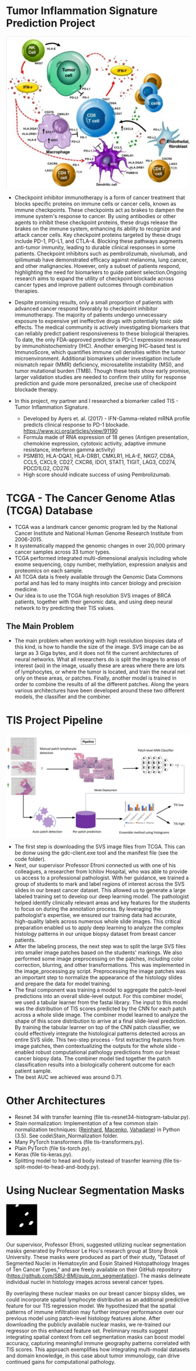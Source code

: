 # Tumor Inflammation Signature Prediction Project
![TIS](data/TIS.jpg)
* Checkpoint inhibitor immunotherapy is a form of cancer treatment that blocks specific proteins on immune cells or cancer cells, known as immune checkpoints. These checkpoints act as brakes to dampen the
  immune system's response to cancer. By using antibodies or other agents to inhibit these checkpoint proteins, these drugs release the brakes on the immune system, enhancing its ability to recognize and attack
  cancer cells. Key checkpoint proteins targeted by these drugs include PD-1, PD-L1, and CTLA-4. Blocking these pathways augments anti-tumor immunity, leading to durable clinical responses in some patients.
  Checkpoint inhibitors such as pembrolizumab, nivolumab, and ipilimumab have demonstrated efficacy against melanoma, lung cancer, and other malignancies. However, only a subset of patients respond, highlighting
  the need for biomarkers to guide patient selection.Ongoing research aims to expand the utility of checkpoint blockade across cancer types and improve patient outcomes through combination therapies.

* Despite promising results, only a small proportion of patients with advanced cancer respond favorably to checkpoint inhibitor immunotherapy. The majority of patients undergo unnecessary exposure to expensive
  yet ineffective drugs with potentially toxic side effects. The medical community is actively investigating biomarkers that can reliably predict patient responsiveness to these biological therapies. To date,
  the only FDA-approved predictor is PD-L1 expression measured by immunohistochemistry (IHC). Another emerging IHC-based test is ImmunoScore, which quantifies immune cell densities within the tumor
  microenvironment. Additional biomarkers under investigation include mismatch repair (MMR) deficiency, microsatellite instability (MSI), and tumor mutational burden (TMB). Though these tests show early promise,
  larger validation studies are needed to confirm their utility for response prediction and guide more personalized, precise use of checkpoint blockade therapy.

* In this project, my partner and I researched a biomarker called TIS - Tumor Inflammation Signature.
  + Developed by Ayers et. al. (2017) - IFN-Gamma-related mRNA profile predicts clinical response to PD-1 blockade. https://www.jci.org/articles/view/91190
  + Formula made of RNA expression of 18 genes (Antigen presentation, chemokine expression, cytotoxic activity, adaptive immune resistance, interferon gamma activity)
  + PSMB10, HLA-DQA1, HLA-DRB1, CMKLR1, HLA-E, NKG7, CD8A, CCL5, CXCL9, CD27, CXCR6, IDO1, STAT1, TIGIT, LAG3, CD274, PDCD1LG2, CD276
  + High score should indicate success of using Pembrolizumab.

# TCGA - The Cancer Genome Atlas (TCGA) Database
* TCGA was a landmark cancer genomic program led by the National Cancer Institute and National Human Genome Research Institute from 2006-2015.
* It systematically mapped the genomic changes in over 20,000 primary cancer samples across 33 tumor types.
* TCGA performed integrated multi-dimensional analysis including whole exome sequencing, copy number, methylation, expression analysis and proteomics on each sample.
* All TCGA data is freely available through the Genomic Data Commons portal and has led to many insights into cancer biology and precision medicine.
* Our idea is to use the TCGA high resolution SVS images of BRCA patients, together with their genomic data, and using deep neural network to try predicting their TIS values.

## The Main Problem
* The main problem when working with high resolution biopsies data of this kind, is how to handle the size of the image. SVS image can be as large as 3 Giga bytes, and it does not fit the current architectures of
  neural networks. What all researchers do is split the images to areas of interest (aoi) in the image, usually these are areas where there are lots of lymphocytes, or where the tumor is located, and train the neural net only on these areas, or patches. Finally, another model is trained in order to combine the results of all the different patches. Along the years various architectures have been developed around these
  two different models, the classifier and the combiner.

# TIS Project Pipeline
![TIS flow](data/TISflow.jpg)
* The first step is downloading the SVS image files from TCGA. This can be donw using the gdc-client.exe tool and the manifest file (see the code folder).
* Next, our supervisor Professor Efroni connected us with one of his colleagues, a researcher from Ichilov Hospital, who was able to provide us access to a professional pathologist. With her guidance, we trained a group of students to mark and label regions of interest across the SVS slides in our breast cancer dataset. This allowed us to generate a large labeled training set to develop our deep learning model. The pathologist helped identify clinically relevant areas and key features for the students to focus on during the annotation process. By leveraging the pathologist's expertise, we ensured our training data had accurate, high-quality labels across numerous whole slide images. This critical preparation enabled us to apply deep learning to analyze the complex histology patterns in our unique biopsy dataset from breast cancer patients.
* After the labeling process, the next step was to split the large SVS files into smaller image patches based on the students' markings. We also performed some image preprocessing on the patches, including color correction, blurring, and other transformations. This was implemented in the image_processing.py script. Preprocessing the image patches was an important step to normalize the appearance of the histology slides and prepare the data for model training.
* The final component was training a model to aggregate the patch-level predictions into an overall slide-level output. For this combiner model, we used a tabular learner from the fastai library. The input to this model was the distribution of TIS scores predicted by the CNN for each patch across a whole slide image. The combiner model learned to analyze the shape of this score distribution to arrive at a final slide-level prediction. By training the tabular learner on top of the CNN patch classifier, we could effectively integrate the histological patterns detected across an entire SVS slide. This two-step process - first extracting features from image patches, then contextualizing the outputs for the whole slide - enabled robust computational pathology predictions from our breast cancer biopsy data. The combiner model tied together the patch classification results into a biologically coherent outcome for each patient sample.
* The best AUC we achieved was around 0.71.

# Other Architectures
* Resnet 34 with transfer learning (file tis-resnet34-histogram-tabular.py).
* Stain normalization: Implementation of a few common stain normalization techniques: ([Reinhard](http://ieeexplore.ieee.org/document/946629/), [Macenko](http://ieeexplore.ieee.org/document/5193250/), [Vahadane](http://ieeexplore.ieee.org/document/7164042/)) in Python (3.5). See code\Stain_Normalization folder.
* Many PyTorch transformers (file tis-transformers.py).
* Plain PyTorch (file tis-torch.py).
* Keras (file tis-keras.py).
* Splitting model to head and body instead of trasnfer learning (file tis-split-model-to-head-and-body.py).

# Using Nuclear Segmentation Masks
![Tis map](data/tismap.jpg)

Our supervisor, Professor Efroni, suggested utilizing nuclear segmentation masks generated by Professor Le Hou's research group at Stony Brook University. These masks were produced as part of their study, "Dataset of Segmented Nuclei in Hematoxylin and Eosin Stained Histopathology Images of Ten Cancer Types," and are freely available on their GitHub repository (https://github.com/SBU-BMI/quip_cnn_segmentation). The masks delineate individual nuclei in histology images across several cancer types. 

By overlaying these nuclear masks on our breast cancer biopsy slides, we could incorporate spatial lymphocyte distribution as an additional predictive feature for our TIS regression model. We hypothesized that the spatial patterns of immune infiltration may further improve performance over our previous model using patch-level histology features alone. After downloading the publicly available nuclear masks, we re-trained our regressor on this enhanced feature set. Preliminary results suggest integrating spatial context from cell segmentation masks can boost model accuracy, capturing meaningful immune geography patterns correlated with TIS scores. This approach exemplifies how integrating multi-modal datasets and domain knowledge, in this case about tumor immunology, can drive continued gains for computational pathology.